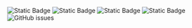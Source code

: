 ![Static Badge](https://img.shields.io/badge/blacklists-60-000000) ![Static Badge](https://img.shields.io/badge/blacklisted-3052076-cc0000) ![Static Badge](https://img.shields.io/badge/whitelisted-2243-00CC00) ![Static Badge](https://img.shields.io/badge/streaming_blacklist-28107-000000) ![GitHub issues](https://img.shields.io/github/issues/fabriziosalmi/blacklists)
